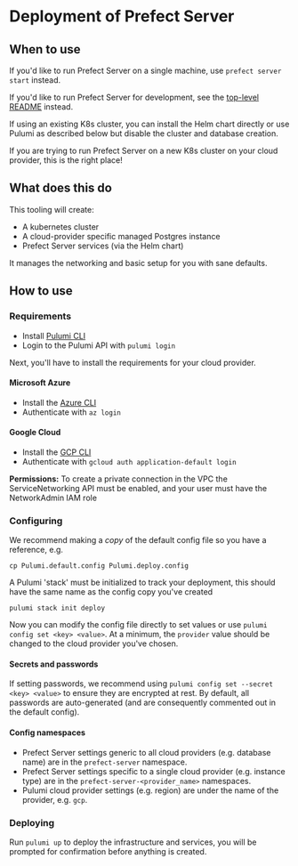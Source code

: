 # Deployment of Prefect Server

## When to use

If you'd like to run Prefect Server on a single machine,  use `prefect server start` instead.

If you'd like to run Prefect Server for development, see the
[top-level README](...) instead.

If using an existing K8s cluster, you can install the Helm chart directly or use Pulumi as described below but disable the cluster and database creation.

If you are trying to run Prefect Server on a new K8s cluster on your cloud provider, this is the right place!


## What does this do

This tooling will create:

- A kubernetes cluster
- A cloud-provider specific managed Postgres instance
- Prefect Server services (via the Helm chart)

It manages the networking and basic setup for you with sane defaults.

## How to use

### Requirements

- Install [Pulumi CLI](https://www.pulumi.com/docs/get-started/)
- Login to the Pulumi API with `pulumi login`

Next, you'll have to install the requirements for your cloud provider.

####  Microsoft Azure

- Install the [Azure CLI](https://docs.microsoft.com/en-us/cli/azure/)
- Authenticate with `az login`

#### Google Cloud

- Install the [GCP CLI](...)
- Authenticate with `gcloud auth application-default login`

**Permissions:** To create a private connection in the VPC the ServiceNetworking API must be enabled, and your user must have the NetworkAdmin IAM role

### Configuring

We recommend making a *copy* of the default config file so you have a reference, e.g. 

```
cp Pulumi.default.config Pulumi.deploy.config
```

A Pulumi 'stack' must be initialized to track your deployment, this should have the same name as the config copy you've created

```
pulumi stack init deploy
```

Now you can modify the config file directly to set values or use `pulumi config set <key> <value>`. At a minimum, the `provider` value should be changed to the cloud provider you've chosen.

#### Secrets and passwords

If setting passwords, we recommend using `pulumi config set --secret <key> <value>` to ensure they are encrypted at rest. By default, all passwords are auto-generated (and are consequently commented out in the default config).

#### Config namespaces

- Prefect Server settings generic to all cloud providers (e.g. database name) are in the `prefect-server` namespace.
- Prefect Server settings specific to a single cloud provider (e.g. instance type) are in the `prefect-server-<provider_name>` namespaces.
- Pulumi cloud provider settings (e.g. region) are under the name of the provider, e.g. `gcp`. 


### Deploying

Run `pulumi up` to deploy the infrastructure and services, you will be prompted for confirmation before anything is created.
